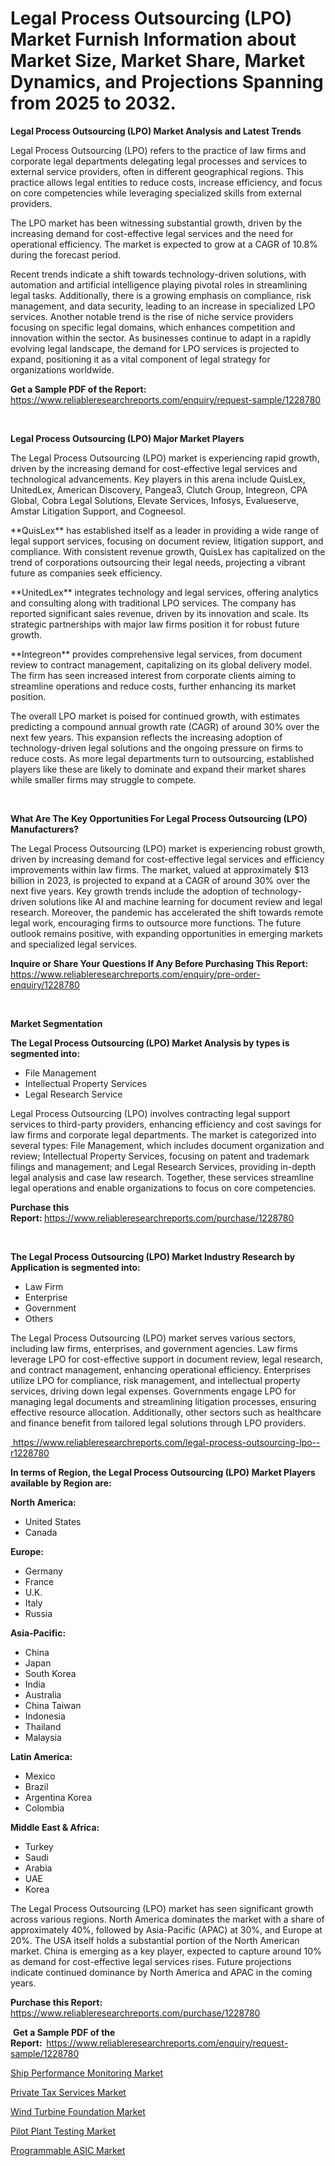 <p><h1>Legal Process Outsourcing (LPO) Market Furnish Information about Market Size, Market Share, Market Dynamics, and Projections Spanning from 2025 to 2032.</h1></p><p><strong>Legal Process Outsourcing (LPO) Market Analysis and Latest Trends</strong></p>
<p><p>Legal Process Outsourcing (LPO) refers to the practice of law firms and corporate legal departments delegating legal processes and services to external service providers, often in different geographical regions. This practice allows legal entities to reduce costs, increase efficiency, and focus on core competencies while leveraging specialized skills from external providers. </p><p>The LPO market has been witnessing substantial growth, driven by the increasing demand for cost-effective legal services and the need for operational efficiency. The market is expected to grow at a CAGR of 10.8% during the forecast period. </p><p>Recent trends indicate a shift towards technology-driven solutions, with automation and artificial intelligence playing pivotal roles in streamlining legal tasks. Additionally, there is a growing emphasis on compliance, risk management, and data security, leading to an increase in specialized LPO services. Another notable trend is the rise of niche service providers focusing on specific legal domains, which enhances competition and innovation within the sector. As businesses continue to adapt in a rapidly evolving legal landscape, the demand for LPO services is projected to expand, positioning it as a vital component of legal strategy for organizations worldwide.</p></p>
<p><strong>Get a Sample PDF of the Report:&nbsp;</strong> <a href="https://www.reliableresearchreports.com/enquiry/request-sample/1228780?utm_campaign=83&utm_medium=2&utm_source=Github&utm_content=ia&utm_term=09032025&utm_id=legal-process-outsourcing-lpo">https://www.reliableresearchreports.com/enquiry/request-sample/1228780</a></p>
<p>&nbsp;</p>
<p><strong>Legal Process Outsourcing (LPO) Major Market Players</strong></p>
<p><p>The Legal Process Outsourcing (LPO) market is experiencing rapid growth, driven by the increasing demand for cost-effective legal services and technological advancements. Key players in this arena include QuisLex, UnitedLex, American Discovery, Pangea3, Clutch Group, Integreon, CPA Global, Cobra Legal Solutions, Elevate Services, Infosys, Evalueserve, Amstar Litigation Support, and Cogneesol.</p><p>**QuisLex** has established itself as a leader in providing a wide range of legal support services, focusing on document review, litigation support, and compliance. With consistent revenue growth, QuisLex has capitalized on the trend of corporations outsourcing their legal needs, projecting a vibrant future as companies seek efficiency.</p><p>**UnitedLex** integrates technology and legal services, offering analytics and consulting along with traditional LPO services. The company has reported significant sales revenue, driven by its innovation and scale. Its strategic partnerships with major law firms position it for robust future growth.</p><p>**Integreon** provides comprehensive legal services, from document review to contract management, capitalizing on its global delivery model. The firm has seen increased interest from corporate clients aiming to streamline operations and reduce costs, further enhancing its market position.</p><p>The overall LPO market is poised for continued growth, with estimates predicting a compound annual growth rate (CAGR) of around 30% over the next few years. This expansion reflects the increasing adoption of technology-driven legal solutions and the ongoing pressure on firms to reduce costs. As more legal departments turn to outsourcing, established players like these are likely to dominate and expand their market shares while smaller firms may struggle to compete.</p></p>
<p>&nbsp;</p>
<p><strong>What Are The Key Opportunities For Legal Process Outsourcing (LPO) Manufacturers?</strong></p>
<p><p>The Legal Process Outsourcing (LPO) market is experiencing robust growth, driven by increasing demand for cost-effective legal services and efficiency improvements within law firms. The market, valued at approximately $13 billion in 2023, is projected to expand at a CAGR of around 30% over the next five years. Key growth trends include the adoption of technology-driven solutions like AI and machine learning for document review and legal research. Moreover, the pandemic has accelerated the shift towards remote legal work, encouraging firms to outsource more functions. The future outlook remains positive, with expanding opportunities in emerging markets and specialized legal services.</p></p>
<p><strong>Inquire or Share Your Questions If Any Before Purchasing This Report:</strong> <a href="https://www.reliableresearchreports.com/enquiry/pre-order-enquiry/1228780?utm_campaign=83&utm_medium=2&utm_source=Github&utm_content=ia&utm_term=09032025&utm_id=legal-process-outsourcing-lpo">https://www.reliableresearchreports.com/enquiry/pre-order-enquiry/1228780</a></p>
<p>&nbsp;</p>
<p><strong>Market Segmentation</strong></p>
<p><strong>The Legal Process Outsourcing (LPO) Market Analysis by types is segmented into:</strong></p>
<p><ul><li>File Management</li><li>Intellectual Property Services</li><li>Legal Research Service</li></ul></p>
<p><p>Legal Process Outsourcing (LPO) involves contracting legal support services to third-party providers, enhancing efficiency and cost savings for law firms and corporate legal departments. The market is categorized into several types: File Management, which includes document organization and review; Intellectual Property Services, focusing on patent and trademark filings and management; and Legal Research Services, providing in-depth legal analysis and case law research. Together, these services streamline legal operations and enable organizations to focus on core competencies.</p></p>
<p><strong>Purchase this Report:&nbsp;</strong><a href="https://www.reliableresearchreports.com/purchase/1228780?utm_campaign=83&utm_medium=2&utm_source=Github&utm_content=ia&utm_term=09032025&utm_id=legal-process-outsourcing-lpo">https://www.reliableresearchreports.com/purchase/1228780</a></p>
<p>&nbsp;</p>
<p><strong>The Legal Process Outsourcing (LPO) Market Industry Research by Application is segmented into:</strong></p>
<p><ul><li>Law Firm</li><li>Enterprise</li><li>Government</li><li>Others</li></ul></p>
<p><p>The Legal Process Outsourcing (LPO) market serves various sectors, including law firms, enterprises, and government agencies. Law firms leverage LPO for cost-effective support in document review, legal research, and contract management, enhancing operational efficiency. Enterprises utilize LPO for compliance, risk management, and intellectual property services, driving down legal expenses. Governments engage LPO for managing legal documents and streamlining litigation processes, ensuring effective resource allocation. Additionally, other sectors such as healthcare and finance benefit from tailored legal solutions through LPO providers.</p></p>
<p><a href="https://www.reliableresearchreports.com/legal-process-outsourcing-lpo--r1228780?utm_campaign=83&utm_medium=2&utm_source=Github&utm_content=ia&utm_term=09032025&utm_id=legal-process-outsourcing-lpo">&nbsp;https://www.reliableresearchreports.com/legal-process-outsourcing-lpo--r1228780</a></p>
<p><strong>In terms of Region, the Legal Process Outsourcing (LPO) Market Players available by Region are:</strong></p>
<p>
    <p> <strong> North America: </strong>
        <ul>
            <li>United States</li>
            <li>Canada</li>
        </ul>
        </p> 
    <p> <strong> Europe: </strong>
        <ul>
            <li>Germany</li>
            <li>France</li>
            <li>U.K.</li>
            <li>Italy</li>
            <li>Russia</li>
        </ul>
        </p> 
    <p> <strong> Asia-Pacific: </strong>
        <ul>
            <li>China</li>
            <li>Japan</li>
            <li>South Korea</li>
            <li>India</li>
            <li>Australia</li>
            <li>China Taiwan</li>
            <li>Indonesia</li>
            <li>Thailand</li>
            <li>Malaysia</li>
        </ul>
        </p> 
    <p> <strong> Latin America: </strong>
        <ul>
            <li>Mexico</li>
            <li>Brazil</li>
            <li>Argentina Korea</li>
            <li>Colombia</li>
        </ul>
        </p> 
    <p> <strong> Middle East & Africa: </strong>
        <ul>
            <li>Turkey</li>
            <li>Saudi</li>
            <li>Arabia</li>
            <li>UAE</li>
            <li>Korea</li>
        </ul>
    </p>
    </p>
<p><p>The Legal Process Outsourcing (LPO) market has seen significant growth across various regions. North America dominates the market with a share of approximately 40%, followed by Asia-Pacific (APAC) at 30%, and Europe at 20%. The USA itself holds a substantial portion of the North American market. China is emerging as a key player, expected to capture around 10% as demand for cost-effective legal services rises. Future projections indicate continued dominance by North America and APAC in the coming years.</p></p>
<p><strong>Purchase this Report: </strong><a href="https://www.reliableresearchreports.com/purchase/1228780?utm_campaign=83&utm_medium=2&utm_source=Github&utm_content=ia&utm_term=09032025&utm_id=legal-process-outsourcing-lpo">https://www.reliableresearchreports.com/purchase/1228780</a></p>
<p>&nbsp;<strong>Get a Sample PDF of the Report:&nbsp;&nbsp;</strong><a href="https://www.reliableresearchreports.com/enquiry/request-sample/1228780?utm_campaign=83&utm_medium=2&utm_source=Github&utm_content=ia&utm_term=09032025&utm_id=legal-process-outsourcing-lpo">https://www.reliableresearchreports.com/enquiry/request-sample/1228780</a></p>
<p><strong></strong></p>
<p><p><a href="https://github.com/taveyasenay/Market-Research-Report-List-1/blob/main/ship-performance-monitoring-market.md?utm_campaign=83&utm_medium=2&utm_source=Github&utm_content=ia&utm_term=09032025&utm_id=legal-process-outsourcing-lpo">Ship Performance Monitoring Market</a></p><p><a href="https://github.com/dukerghostki/Market-Research-Report-List-1/blob/main/private-tax-services-market.md?utm_campaign=83&utm_medium=2&utm_source=Github&utm_content=ia&utm_term=09032025&utm_id=legal-process-outsourcing-lpo">Private Tax Services Market</a></p><p><a href="https://github.com/ssaradulai/Market-Research-Report-List-1/blob/main/wind-turbine-foundation-market.md?utm_campaign=83&utm_medium=2&utm_source=Github&utm_content=ia&utm_term=09032025&utm_id=legal-process-outsourcing-lpo">Wind Turbine Foundation Market</a></p><p><a href="https://github.com/helmeludu/Market-Research-Report-List-1/blob/main/pilot-plant-testing-market.md?utm_campaign=83&utm_medium=2&utm_source=Github&utm_content=ia&utm_term=09032025&utm_id=legal-process-outsourcing-lpo">Pilot Plant Testing Market</a></p><p><a href="https://github.com/keohannchavo/Market-Research-Report-List-1/blob/main/programmable-asic-market.md?utm_campaign=83&utm_medium=2&utm_source=Github&utm_content=ia&utm_term=09032025&utm_id=legal-process-outsourcing-lpo">Programmable ASIC Market</a></p></p>